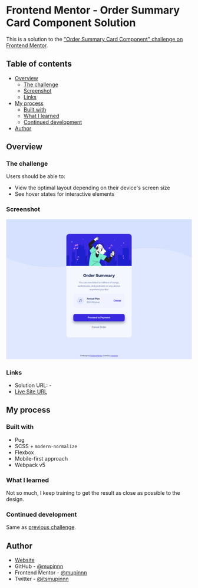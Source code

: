 # Frontend Mentor - Order Summary Card Component Solution

This is a solution to the ["Order Summary Card Component" challenge on Frontend Mentor](https://www.frontendmentor.io/challenges/order-summary-component-QlPmajDUj).

## Table of contents

- [Overview](#overview)
  - [The challenge](#the-challenge)
  - [Screenshot](#screenshot)
  - [Links](#links)
- [My process](#my-process)
  - [Built with](#built-with)
  - [What I learned](#what-i-learned)
  - [Continued development](#continued-development)
- [Author](#author)

## Overview

### The challenge

Users should be able to:

- View the optimal layout depending on their device's screen size
- See hover states for interactive elements

### Screenshot

![Screenshot of my solution](./screenshot.png)

### Links

- Solution URL: -
- [Live Site URL](https://mupinnn.github.io/slices/order-summary-card)

## My process

### Built with

- Pug
- SCSS + `modern-normalize`
- Flexbox
- Mobile-first approach
- Webpack v5

### What I learned

Not so much, I keep training to get the result as close as possible to
the design.

### Continued development

Same as [previous challenge](https://github.com/mupinnn/slices/tree/main/src/pages/nft-preview-card#continued-development).

## Author

- [Website](https://mupinnn.github.io)
- GitHub - [@mupinnn](https://github.com/mupinnn)
- Frontend Mentor - [@mupinnn](https://www.frontendmentor.io/profile/mupinnn)
- Twitter - [@itsmupinnn](https://www.twitter.com/itsmupinnn)
